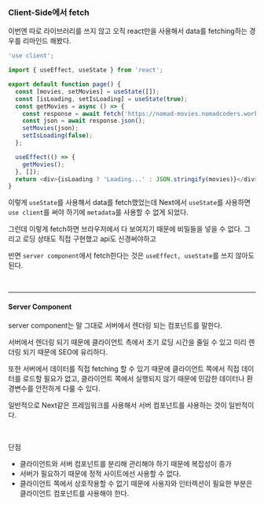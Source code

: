### Client-Side에서 fetch

이번엔 따로 라이브러리를 쓰지 않고 오직 react만을 사용해서 data를 fetching하는 경우를 리마인드 해봤다.

```typescript
'use client';

import { useEffect, useState } from 'react';

export default function page() {
  const [movies, setMovies] = useState([]);
  const [isLoading, setIsLoading] = useState(true);
  const getMovies = async () => {
    const response = await fetch('https://nomad-movies.nomadcoders.workers.dev/movies');
    const json = await response.json();
    setMovies(json);
    setIsLoading(false);
  };

  useEffect(() => {
    getMovies();
  }, []);
  return <div>{isLoading ? 'Loading...' : JSON.stringify(movies)}</div>;
}
```

이렇게 `useState`를 사용해서 data를 fetch했었는데 Next에서 `useState`를 사용하면 `use client`를 써야 하기에 `metadata`를 사용할 수 없게 되었다.

그런데 이렇게 fetch하면 브라우저에서 다 보여지기 때문에 비밀들을 넣을 수 없다. 그리고 로딩 상태도 직접 구현했고 api도 신경써야하고

반면 `server component`에서 fetch한다는 것은 `useEffect, useState`를 쓰지 않아도 된다.

<br>

---

#### Server Component

server component는 말 그대로 서버에서 렌더링 되는 컴포넌트를 말한다.

서버에서 렌더링 되기 때문에 클라이언트 측에서 초기 로딩 시간을 줄일 수 있고 미리 렌더링 되기 때문에 SEO에 유리하다.

또한 서버에서 데이터를 직접 fetching 할 수 있기 때문에 클라이언트 쪽에서 직접 데이터를 로드할 필요가 없고, 클라이언트 쪽에서 실행되지 않기 때문에 민감한 데이터나 환경변수를 안전하게 다룰 수 있다.

일반적으로 Next같은 프레임워크를 사용해서 서버 컴포넌트를 사용하는 것이 일반적이다.

<br>

단점

- 클라이언트와 서버 컴포넌트를 분리해 관리해야 하기 때문에 복잡성이 증가
- 서버가 필요하기 때문에 정적 사이트에선 사용할 수 없다.
- 클라이언트 쪽에서 상호작용할 수 없기 때문에 사용자와 인터렉션이 필요한 부분은 클라이언트 컴포넌트를 사용해야 한다.
